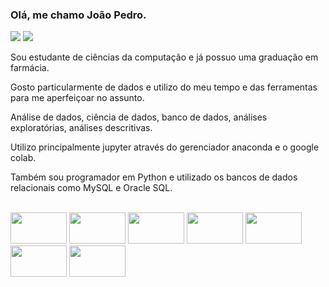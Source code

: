 ### Olá, me chamo João Pedro.
<a href="https://www.linkedin.com/in/joaopedromalakwilic/" target="_blank"> <img src ="https://img.shields.io/badge/LinkedIn-0077B5?style=for-the-badge&logo=linkedin&logoColor=white" target="_blank"><a/> <a href="mailto:joaopedro.malakwilic@gmail.com" target="_blank"> <img src ="https://img.shields.io/badge/Gmail-D14836?style=for-the-badge&logo=gmail&logoColor=white" target="_blank"><a/>

  
<div>
  
  Sou estudante de ciências da computação e já possuo uma graduação em farmácia. 
  
  Gosto particularmente de dados e utilizo do meu tempo e das ferramentas para me aperfeiçoar no assunto.
  
  Análise de dados, ciência de dados, banco de dados, análises exploratórias, análises descritivas.
  
  Utilizo principalmente jupyter através do gerenciador anaconda e o google colab.
  
  Também sou programador em Python e utilizado os bancos de dados relacionais como MySQL e Oracle SQL.
</div>
 
  
<div style="display: inline_block"><br>  
  <img aling='center' height="50" width="90" img src="https://cdn.jsdelivr.net/gh/devicons/devicon/icons/anaconda/anaconda-original-wordmark.svg" />
  <img aling='center' height="50" width="90" img src="https://cdn.jsdelivr.net/gh/devicons/devicon/icons/jupyter/jupyter-original-wordmark.svg" />
  <img aling='center' height="50" width="90" img src="https://cdn.jsdelivr.net/gh/devicons/devicon/icons/python/python-original-wordmark.svg" />
  <img aling='center' height="50" width="90" img src="https://cdn.jsdelivr.net/gh/devicons/devicon/icons/pandas/pandas-original-wordmark.svg" />
  <img aling='center' height="50" width="90" img src="https://cdn.jsdelivr.net/gh/devicons/devicon/icons/numpy/numpy-original-wordmark.svg" />
  <img aling='center' height="50" width="90" img src="https://cdn.jsdelivr.net/gh/devicons/devicon/icons/mysql/mysql-original-wordmark.svg" />
  <img aling='center' height="50" width="90" img src="https://cdn.jsdelivr.net/gh/devicons/devicon/icons/git/git-original-wordmark.svg" />
</div>
